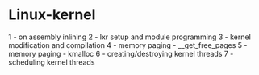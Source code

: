 # Linux-kernel


 1 - on assembly inlining
 2 - lxr setup and module programming
 3 - kernel modification and compilation
 4 - memory paging - __get_free_pages
 5 - memory paging - kmalloc
 6 - creating/destroying kernel threads
 7 - scheduling kernel threads
